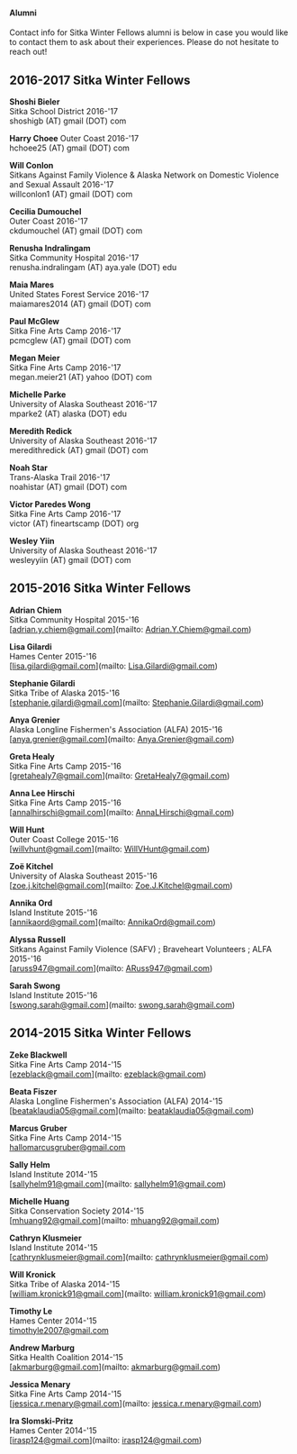 #### Alumni

Contact info for Sitka Winter Fellows alumni is below in case you would like to contact them to ask about their experiences. Please do not hesitate to reach out! 

## 2016-2017 Sitka Winter Fellows

**Shoshi Bieler**  
Sitka School District 2016-'17  
shoshigb (AT) gmail (DOT) com

**Harry Choee** 
Outer Coast 2016-'17  
hchoee25 (AT) gmail (DOT) com

**Will Conlon**  
Sitkans Against Family Violence & Alaska Network on Domestic Violence and Sexual Assault 2016-'17  
willconlon1 (AT) gmail (DOT) com

**Cecilia Dumouchel**  
Outer Coast 2016-'17  
ckdumouchel (AT) gmail (DOT) com

**Renusha Indralingam**  
Sitka Community Hospital 2016-'17  
renusha.indralingam (AT) aya.yale (DOT) edu

**Maia Mares**  
United States Forest Service 2016-'17  
maiamares2014 (AT) gmail (DOT) com

**Paul McGlew**  
Sitka Fine Arts Camp 2016-'17  
pcmcglew (AT) gmail (DOT) com

**Megan Meier**  
Sitka Fine Arts Camp 2016-'17  
megan.meier21 (AT) yahoo (DOT) com

**Michelle Parke**  
University of Alaska Southeast 2016-'17  
mparke2 (AT) alaska (DOT) edu

**Meredith Redick**  
University of Alaska Southeast 2016-'17  
meredithredick (AT) gmail (DOT) com

**Noah Star**  
Trans-Alaska Trail 2016-'17  
noahistar (AT) gmail (DOT) com

**Victor Paredes Wong**  
Sitka Fine Arts Camp 2016-'17  
victor (AT) fineartscamp (DOT) org

**Wesley Yiin**  
University of Alaska Southeast 2016-'17  
wesleyyiin (AT) gmail (DOT) com


## 2015-2016 Sitka Winter Fellows

**Adrian Chiem**  
Sitka Community Hospital 2015-'16  
[adrian.y.chiem@gmail.com](mailto: Adrian.Y.Chiem@gmail.com)

**Lisa Gilardi**  
Hames Center 2015-'16  
[lisa.gilardi@gmail.com](mailto: Lisa.Gilardi@gmail.com)

**Stephanie Gilardi**  
Sitka Tribe of Alaska 2015-'16  
[stephanie.gilardi@gmail.com](mailto: Stephanie.Gilardi@gmail.com)

**Anya Grenier**  
Alaska Longline Fishermen's Association (ALFA) 2015-'16  
[anya.grenier@gmail.com](mailto: Anya.Grenier@gmail.com)

**Greta Healy**  
Sitka Fine Arts Camp 2015-'16  
[gretahealy7@gmail.com](mailto: GretaHealy7@gmail.com)

**Anna Lee Hirschi**  
Sitka Fine Arts Camp 2015-'16  
[annalhirschi@gmail.com](mailto: AnnaLHirschi@gmail.com)

**Will Hunt**  
Outer Coast College 2015-'16  
[willvhunt@gmail.com](mailto: WillVHunt@gmail.com)

**Zoë Kitchel**  
University of Alaska Southeast 2015-'16  
[zoe.j.kitchel@gmail.com](mailto: Zoe.J.Kitchel@gmail.com)

**Annika Ord**  
Island Institute 2015-'16  
[annikaord@gmail.com](mailto: AnnikaOrd@gmail.com)

**Alyssa Russell**  
Sitkans Against Family Violence (SAFV) ; Braveheart Volunteers ; ALFA  2015-'16  
[aruss947@gmail.com](mailto: ARuss947@gmail.com)

**Sarah Swong**  
Island Institute 2015-'16  
[swong.sarah@gmail.com](mailto: swong.sarah@gmail.com)


## 2014-2015 Sitka Winter Fellows

**Zeke Blackwell**  
Sitka Fine Arts Camp 2014-'15  
[ezeblack@gmail.com](mailto: ezeblack@gmail.com)

**Beata Fiszer**  
Alaska Longline Fishermen's Association (ALFA) 2014-'15  
[beataklaudia05@gmail.com](mailto: beataklaudia05@gmail.com)

**Marcus Gruber**  
Sitka Fine Arts Camp 2014-'15  
[hallomarcusgruber@gmail.com](mailto:hallomarcusgruber@gmail.com)

**Sally Helm**  
Island Institute 2014-'15  
[sallyhelm91@gmail.com](mailto: sallyhelm91@gmail.com)

**Michelle Huang**  
Sitka Conservation Society 2014-'15  
[mhuang92@gmail.com](mailto: mhuang92@gmail.com)

**Cathryn Klusmeier**  
Island Institute 2014-'15  
[cathrynklusmeier@gmail.com](mailto: cathrynklusmeier@gmail.com)

**Will Kronick**  
Sitka Tribe of Alaska 2014-'15  
[william.kronick91@gmail.com](mailto: william.kronick91@gmail.com)

**Timothy Le**  
Hames Center 2014-'15  
[timothyle2007@gmail.com](mailto:timothyle2007@gmail.com)

**Andrew Marburg**  
Sitka Health Coalition 2014-'15  
[akmarburg@gmail.com](mailto: akmarburg@gmail.com)

**Jessica Menary**  
Sitka Fine Arts Camp 2014-'15  
[jessica.r.menary@gmail.com](mailto: jessica.r.menary@gmail.com)

**Ira Slomski-Pritz**  
Hames Center 2014-'15  
[irasp124@gmail.com](mailto: irasp124@gmail.com)

























